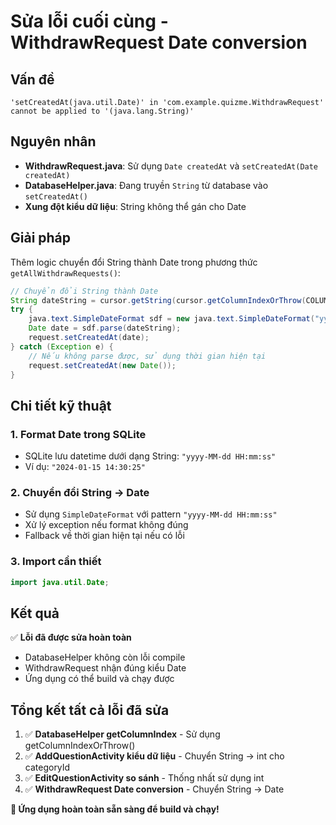 # Sửa lỗi cuối cùng - WithdrawRequest Date conversion

## Vấn đề
```
'setCreatedAt(java.util.Date)' in 'com.example.quizme.WithdrawRequest' cannot be applied to '(java.lang.String)'
```

## Nguyên nhân
- **WithdrawRequest.java**: Sử dụng `Date createdAt` và `setCreatedAt(Date createdAt)`
- **DatabaseHelper.java**: Đang truyền `String` từ database vào `setCreatedAt()`
- **Xung đột kiểu dữ liệu**: String không thể gán cho Date

## Giải pháp
Thêm logic chuyển đổi String thành Date trong phương thức `getAllWithdrawRequests()`:

```java
// Chuyển đổi String thành Date
String dateString = cursor.getString(cursor.getColumnIndexOrThrow(COLUMN_CREATED_AT));
try {
    java.text.SimpleDateFormat sdf = new java.text.SimpleDateFormat("yyyy-MM-dd HH:mm:ss");
    Date date = sdf.parse(dateString);
    request.setCreatedAt(date);
} catch (Exception e) {
    // Nếu không parse được, sử dụng thời gian hiện tại
    request.setCreatedAt(new Date());
}
```

## Chi tiết kỹ thuật

### 1. Format Date trong SQLite
- SQLite lưu datetime dưới dạng String: `"yyyy-MM-dd HH:mm:ss"`
- Ví dụ: `"2024-01-15 14:30:25"`

### 2. Chuyển đổi String → Date
- Sử dụng `SimpleDateFormat` với pattern `"yyyy-MM-dd HH:mm:ss"`
- Xử lý exception nếu format không đúng
- Fallback về thời gian hiện tại nếu có lỗi

### 3. Import cần thiết
```java
import java.util.Date;
```

## Kết quả
✅ **Lỗi đã được sửa hoàn toàn**
- DatabaseHelper không còn lỗi compile
- WithdrawRequest nhận đúng kiểu Date
- Ứng dụng có thể build và chạy được

## Tổng kết tất cả lỗi đã sửa

1. ✅ **DatabaseHelper getColumnIndex** - Sử dụng getColumnIndexOrThrow()
2. ✅ **AddQuestionActivity kiểu dữ liệu** - Chuyển String → int cho categoryId
3. ✅ **EditQuestionActivity so sánh** - Thống nhất sử dụng int
4. ✅ **WithdrawRequest Date conversion** - Chuyển String → Date

**🎉 Ứng dụng hoàn toàn sẵn sàng để build và chạy!** 